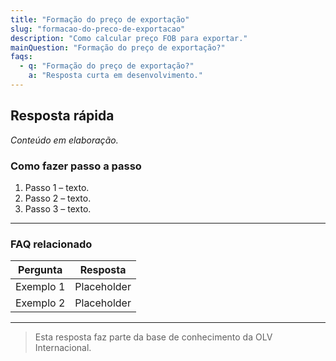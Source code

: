 ```yaml
---
title: "Formação do preço de exportação"
slug: "formacao-do-preco-de-exportacao"
description: "Como calcular preço FOB para exportar."
mainQuestion: "Formação do preço de exportação?"
faqs:
  - q: "Formação do preço de exportação?"
    a: "Resposta curta em desenvolvimento."
---
```


## Resposta rápida

*Conteúdo em elaboração.*

### Como fazer passo a passo

1. Passo 1 – texto.
2. Passo 2 – texto.
3. Passo 3 – texto.

---

### FAQ relacionado

| Pergunta | Resposta |
| --- | --- |
| Exemplo 1 | Placeholder |
| Exemplo 2 | Placeholder |

---

> Esta resposta faz parte da base de conhecimento da OLV Internacional.
